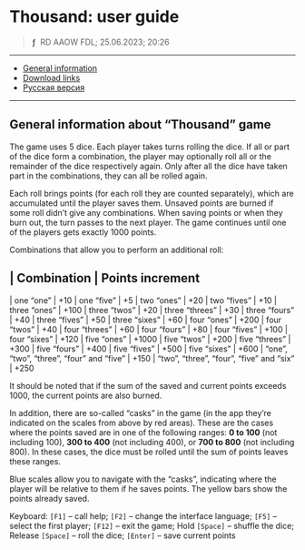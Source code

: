 # Thousand: user guide
> **ƒ** &nbsp;RD AAOW FDL; 25.06.2023; 20:26

---

- [General information](#general-information-about-thousand-game)
- [Download links](https://adslbarxatov.github.io/DPArray#thousand)
- [Русская версия](https://adslbarxatov.github.io/Thousand/ru)

---

## General information about “Thousand” game

The game uses 5 dice. Each player takes turns rolling the dice. If all or part of the dice form a combination,
the player may optionally roll all or the remainder of the dice respectively again. Only after all the dice
have taken part in the combinations, they can all be rolled again.

Each roll brings points (for each roll they are counted separately), which are accumulated until the player
saves them. Unsaved points are burned if some roll didn’t give any combinations. When saving points or when they
burn out, the turn passes to the next player. The game continues until one of the players gets exactly 1000 points.

Combinations that allow you to perform an additional roll:

| Combination | Points increment
----------------------
| one “one” | +10
| one “five” | +5
| two “ones” | +20
| two “fives” | +10
| three “ones” | +100
| three “twos” | +20
| three “threes” | +30
| three “fours” | +40
| three “fives” | +50
| three “sixes” | +60
| four “ones” | +200
| four “twos” | +40
| four “threes” | +60
| four “fours” | +80
| four “fives” | +100
| four “sixes” | +120
| five “ones” | +1000
| five “twos” | +200
| five “threes” | +300
| five “fours” | +400
| five “fives” | +500
| five “sixes” | +600
| “one”, “two”, “three”, “four” and “five” | +150
| “two”, “three”, “four”, “five” and “six” | +250

It should be noted that if the sum of the saved and current points exceeds 1000, the current points are also burned.

In addition, there are so-called “casks” in the game (in the app they’re indicated on the scales from above by red
areas). These are the cases where the points saved are in one of the following ranges: **0 to 100** (not including 100),
**300 to 400** (not including 400), or **700 to 800** (not including 800). In these cases, the dice must be rolled until
the sum of points leaves these ranges.

Blue scales allow you to navigate with the “casks”, indicating where the player will be relative to them if he saves
points. The yellow bars show the points already saved.

Keyboard:
`[F1]` – call help;
`[F2]` – change the interface language;
`[F5]` – select the first player;
`[F12]` – exit the game;
Hold `[Space]` – shuffle the dice;
Release `[Space]` – roll the dice;
`[Enter]` – save current points
